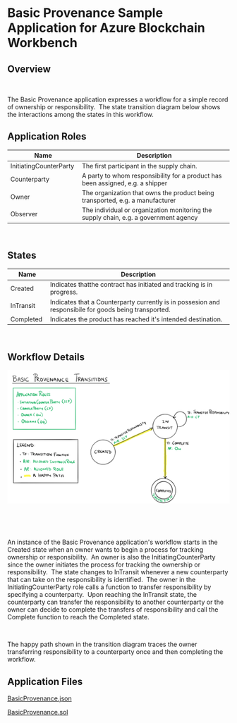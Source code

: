 Basic Provenance Sample Application
for Azure Blockchain Workbench
==============================

Overview 
---------

 

The Basic Provenance application expresses a workflow for a simple record of
ownership or responsibility.  The state transition diagram below shows the
interactions among the states in this workflow. 

Application Roles 
------------------

| Name                   | Description                                       |
|------------------------|---------------------------------------------------|
| InitiatingCounterParty | The first participant in the supply chain.        |
| Counterparty           | A party to whom responsibility for a product has been assigned, e.g. a shipper |
| Owner                  | The organization that owns the product being transported, e.g. a manufacturer |
| Observer               | The individual or organization monitoring the supply chain, e.g. a government agency |

 

States 
-------

| Name                   | Description                                       |
|------------------------|---------------------------------------------------|
|Created |Indicates thatthe contract has initiated and tracking is in progress. |
|InTransit |Indicates that a Counterparty currently is in possesion and responsibile for goods being transported.|
|Completed |Indicates the product has reached it's intended destination.|

 

Workflow Details
----------------

![state diagram of the workflow](media/c3d3c6764f6ae1e565c0929d2f2fed48.png)

 

 

An instance of the Basic Provenance application's workflow starts in the Created
state when an owner wants to begin a process for tracking ownership or
responsibility.  An owner is also the InitiatingCounterParty since the owner
initiates the process for tracking the ownership or responsibility.  The state
changes to InTransit whenever a new counterparty that can take on the
responsibility is identified.  The owner in the InitiatingCounterParty role
calls a function to transfer responsibility by specifying a counterparty.  Upon
reaching the InTransit state, the counterparty can transfer the responsibility
to another counterparty or the owner can decide to complete the transfers of
responsibility and call the Complete function to reach the Completed state. 

 

The happy path shown in the transition diagram traces the owner transferring
responsibility to a counterparty once and then completing the workflow. 

Application Files
-----------------
[BasicProvenance.json](./ethereum/BasicProvenance.json)

[BasicProvenance.sol](./ethereum/BasicProvenance.sol)

